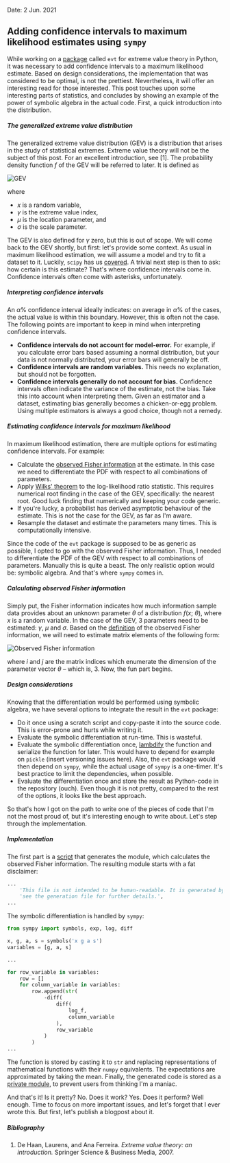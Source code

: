 Date: 2 Jun. 2021
## Adding confidence intervals to maximum likelihood estimates using `sympy`
While working on a [package](https://github.com/spmvg/evt) called `evt` for extreme value theory in Python, it was necessary to add confidence intervals to a maximum likelihood estimate.
Based on design considerations, the implementation that was considered to be optimal, is not the prettiest.
Nevertheless, it will offer an interesting read for those interested.
This post touches upon some interesting parts of statistics, and concludes by showing an example of the power of symbolic algebra in the actual code.
First, a quick introduction into the distribution.

##### The generalized extreme value distribution
The generalized extreme value distribution (GEV) is a distribution that arises in the study of statistical extremes.
Extreme value theory will not be the subject of this post.
For an excellent introduction, see [1].
The probability density function _f_ of the GEV will be referred to later.
It is defined as

![GEV](./images/gev_10pt_200dpi.png "GEV") 

where
* _x_ is a random variable,
* _γ_ is the extreme value index,
* _μ_ is the location parameter, and
* _σ_ is the scale parameter.

The GEV is also defined for _γ_ zero, but this is out of scope.
We will come back to the GEV shortly, but first: let's provide some context.
As usual in maximum likelihood estimation, we will assume a model and try to fit a dataset to it.
Luckily, `scipy` has us [covered](https://docs.scipy.org/doc/scipy/reference/tutorial/stats/continuous_genextreme.html).
A trivial next step is then to ask: how certain is this estimate?
That's where confidence intervals come in.
Confidence intervals often come with asterisks, unfortunately.

##### Interpreting confidence intervals
An _α_% confidence interval ideally indicates: on average in _α_% of the cases, the actual value is within this boundary.
However, this is often not the case.
The following points are important to keep in mind when interpreting confidence intervals.
* **Confidence intervals do not account for model-error.**
  For example, if you calculate error bars based assuming a normal distribution, but your data is not normally distributed, your error bars will generally be off.
* **Confidence intervals are random variables.**
  This needs no explanation, but should not be forgotten.
* **Confidence intervals generally do not account for bias.**
  Confidence intervals often indicate the variance of the estimate, not the bias.
  Take this into account when interpreting them.
  Given an estimator and a dataset, estimating bias generally becomes a chicken-or-egg problem.
  Using multiple estimators is always a good choice, though not a remedy.

##### Estimating confidence intervals for maximum likelihood
In maximum likelihood estimation, there are multiple options for estimating confidence intervals.
For example:

* Calculate the [observed Fisher information](https://en.wikipedia.org/wiki/Observed_information) at the estimate.
  In this case we need to differentiate the PDF with respect to all combinations of parameters.
* Apply [Wilks' theorem](https://en.wikipedia.org/wiki/Wilks%27_theorem) to the log-likelihood ratio statistic.
  This requires numerical root finding in the case of the GEV, specifically: the nearest root.
  Good luck finding that numerically and keeping your code generic.
* If you're lucky, a probabilist has derived asymptotic behaviour of the estimate.
  This is not the case for the GEV, as far as I'm aware.
* Resample the dataset and estimate the parameters many times.
  This is computationally intensive.

Since the code of the `evt` package is supposed to be as generic as possible, I opted to go with the observed Fisher information.
Thus, I needed to differentiate the PDF of the GEV with respect to all combinations of parameters.
Manually this is quite a beast.
The only realistic option would be: symbolic algebra.
And that's where `sympy` comes in.

##### Calculating observed Fisher information
Simply put, the Fisher information indicates how much information sample data provides about an unknown parameter
_θ_ of a distribution _f_(_x_; _θ_), where _x_ is a random variable.
In the case of the GEV, 3 parameters need to be estimated: _γ_, _μ_ and _σ_.
Based on the [definition](https://en.wikipedia.org/wiki/Observed_information) of the observed Fisher information, we will need to estimate matrix elements of the following form:

![Observed Fisher information](./images/observed_fisher_10pt_200dpi.png "Observed Fisher information") 

where _i_ and _j_ are the matrix indices which enumerate the dimension of the parameter vector _θ_ – which is, 3.
Now, the fun part begins.

##### Design considerations
Knowing that the differentiation would be performed using symbolic algebra, we have several options to integrate the result in the `evt` package:

* Do it once using a scratch script and copy-paste it into the source code.
  This is error-prone and hurts while writing it.
* Evaluate the symbolic differentiation at run-time.
  This is wasteful.
* Evaluate the symbolic differentiation once, [lambdify](https://docs.sympy.org/latest/modules/utilities/lambdify.html) the function and serialize the function for later.
  This would have to depend for example on `pickle` (insert versioning issues here).
  Also, the `evt` package would then depend on `sympy`, while the actual usage of `sympy` is a one-timer.
  It's best practice to limit the dependencies, when possible.
* Evaluate the differentiation once and store the result as Python-code in the repository (ouch).
  Even though it is not pretty, compared to the rest of the options, it looks like the best approach.

So that's how I got on the path to write one of the pieces of code that I'm not the most proud of, but it's interesting enough to write about.
Let's step through the implementation.

##### Implementation
The first part is a [script](https://github.com/spmvg/evt/blob/master/sympy/create_compiled_expressions.py) that generates the module, which calculates the observed Fisher information.
The resulting module starts with a fat disclaimer:

```python
...
    'This file is not intended to be human-readable. It is generated by ``sympy/create_compiled_expressions.py``:',
    'see the generation file for further details.',
...
```
The symbolic differentiation is handled by `sympy`:
```python
from sympy import symbols, exp, log, diff

x, g, a, s = symbols('x g a s')
variables = [g, a, s]

...

for row_variable in variables:
    row = []
    for column_variable in variables:
        row.append(str(
            -diff(
                diff(
                    log_f,
                    column_variable
                ),
                row_variable
            )
        )
...
```
The function is stored by casting it to `str` and replacing representations of mathematical functions with their `numpy` equivalents.
The expectations are approximated by taking the mean.
Finally, the generated code is stored as a [private module](https://github.com/spmvg/evt/blob/master/src/evt/_compiled_expressions/compiled_expressions.py), to prevent users from thinking I'm a maniac.

And that's it!
Is it pretty?
No.
Does it work?
Yes.
Does it perform?
Well enough.
Time to focus on more important issues, and let's forget that I ever wrote this.
But first, let's publish a blogpost about it.

##### Bibliography
1. De Haan, Laurens, and Ana Ferreira. _Extreme value theory: an introduction._ Springer Science & Business Media, 2007.
